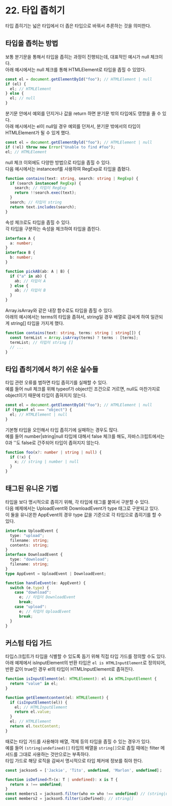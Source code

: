 # 22. 타입 좁히기

타입 좁히기는 넓은 타입에서 더 좁은 타입으로 바꿔서 추론하는 것을 의미한다.

## 타입을 좁히는 방법

보통 분기문을 통해서 타입을 좁히는 과정이 진행되는데, 대표적인 예시가 null 체크이다.  
아래 예시에서는 null 체크를 통해 HTMLElement로 타입을 좁힐 수 있었다.

```ts
const el = document.getElementById("foo"); // HTMLElement | null
if (el) {
  el; // HTMLElement
} else {
  el; // null
}
```

분기문 안에서 예외를 던지거나 값을 return 하면 분기문 밖의 타입에도 영향을 줄 수 있다.  
아래 예시에서는 el이 null일 경우 예외를 던져서, 분기문 밖에서의 타입이 HTMLElement가 될 수 있게 했다.

```ts
const el = document.getElementByld("foo"); // HTMLElement | null
if (!el) throw new Error("Unable to find #foo");
el; // HTMLElement
```

null 체크 이외에도 다양한 방법으로 타입을 좁힐 수 있다.  
다음 예시에서는 instanceof를 사용하여 RegExp로 타입을 좁혔다.

```ts
function contains(text: string, search: string | RegExp) {
  if (search instanceof RegExp) {
    search; // 타입이 RegExp
    return !!search.exec(text);
  }
  search; // 타입이 string
  return text.includes(search);
}
```

속성 체크로도 타입을 좁힐 수 있다.  
각 타입을 구분하는 속성을 체크하여 타입을 좁힌다.

```ts
interface A {
  a: number;
}
interface B {
  b: number;
}

function pickAB(ab: A | B) {
  if ("a" in ab) {
    ab; // 타입이 A
  } else {
    ab; // 타입이 B
  }
}
```

Array.isArray와 같은 내장 함수로도 타입을 좁힐 수 있다.  
아래의 예시에서는 terms의 타입을 좁혀서, string일 경우 배열로 감싸게 하여 일관되게 string[] 타입을 가지게 했다.

```ts
function contains(text: string, terms: string | string[]) {
  const termList = Array.isArray(terms) ? terms : [terms];
  termList; // 타입이 string []
  // ...
}
```

## 타입 좁히기에서 하기 쉬운 실수들

타입 관련 오류를 범하면 타입 좁히기를 실패할 수 있다.  
예를 들어 null 체크를 위해 typeof가 object인 조건으로 거르면, null도 마찬가지로 object이기 때문에 타입이 좁혀지지 않는다.

```ts
const el = document.getElementById("foo"); // HTMLElement | null
if (typeof el === "object") {
  el; // HTMLElement | null
}
```

기본형 타입을 오인해서 타입 좁히기에 실패하는 경우도 많다.  
예를 들어 number|string|null 타입에 대해서 false 체크를 해도, 자바스크립트에서는 0과 ''도 false로 간주되어 타입이 좁혀지지 않는다.

```ts
function foo(x?: number | string | null) {
  if (!x) {
    x; // string | number | null
  }
}
```

## 태그된 유니온 기법

타입을 보다 명시적으로 좁히기 위해, 각 타입에 태그를 붙여서 구분할 수 있다.  
다음 예제에서는 UploadEvent와 DownloadEvent가 type 태그로 구분되고 있다.  
이 둘을 유니온한 AppEvent의 경우 type 값을 기준으로 각 타입으로 좁히기를 할 수 있다.

```ts
interface UploadEvent {
  type: "upload";
  filename: string;
  contents: string;
}
interface DownloadEvent {
  type: "download";
  filename: string;
}
type AppEvent = UploadEvent | DownloadEvent;

function handleEvent(e: AppEvent) {
  switch (e.type) {
    case "download":
      e; // 타입이 DownloadEvent
      break;
    case "upload":
      e; // 타입이 UploadEvent
      break;
  }
}
```

## 커스텀 타입 가드

타입스크립트가 타입을 식별할 수 있도록 돕기 위해 직접 타입 가드를 정의할 수도 있다.  
아래 예제에서 isInputElement의 반환 타입은 `el is HTMLInputElement`로 정의되어, 반환 값이 true인 경우 el의 타입이 HTMLInputElement로 좁혀진다.

```ts
function isInputElement(el: HTMLElement): el is HTMLInputElement {
  return "value" in el;
}

function getElementcontent(el: HTMLElement) {
  if (isInputElement(el)) {
    el; // HTMLInputElement
    return el.value;
  }
  el; // HTMLElement
  return el.textContent;
}
```

때로는 타입 가드를 사용해야 배열, 객체 등의 타입을 좁힐 수 있는 경우가 있다.  
예를 들어 `(string|undefined)[]` 타입의 배열을 `string[]`으로 좁힐 때에는 filter 메서드를 그대로 사용하는 것만으로는 부족하다.  
타입 가드로 해당 로직을 감싸서 명시적으로 타입 체커에 정보를 줘야 한다.

```ts
const jackson5 = ['Jackie', 'Tito', undefined, 'Marlon', undefined]；

function isDefined<T>(x: T | undefined): x is T {
  return x !== undefined;
}
const members1 = jackson5.filter(who => who !== undefined) // (string|undefined)[]
const members2 = jackson5.filter(isDefined); // string[]
```
